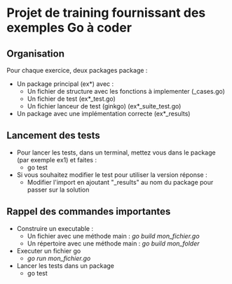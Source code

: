 # Projet de training fournissant des exemples Go à coder

## Organisation

Pour chaque exercice, deux packages package : 
* Un package principal (ex*) avec : 
    * Un fichier de structure avec les fonctions à implementer (_cases.go)
    * Un fichier de test (ex*_test.go)
    * Un fichier lanceur de test (ginkgo) (ex*_suite_test.go)
* Un package avec une implémentation correcte (ex*_results)

## Lancement des tests

* Pour lancer les tests, dans un terminal, mettez vous dans le package (par exemple ex1) et faites : 
    * go test
* Si vous souhaitez modifier le test pour utiliser la version réponse : 
    * Modifier l'import en ajoutant "_results" au nom du package pour passer sur la solution

## Rappel des commandes importantes

* Construire un executable : 
    * Un fichier avec une méthode main : _go build mon_fichier.go_
    * Un répertoire avec une méthode main : _go build mon_folder_
* Executer un fichier go
    * _go run mon_fichier.go_
* Lancer les tests dans un package
    * go test